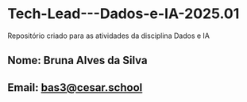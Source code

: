 # Tech-Lead---Dados-e-IA-2025.01
Repositório criado para as atividades da disciplina Dados e IA

## Nome: Bruna Alves da Silva
## Email: bas3@cesar.school
